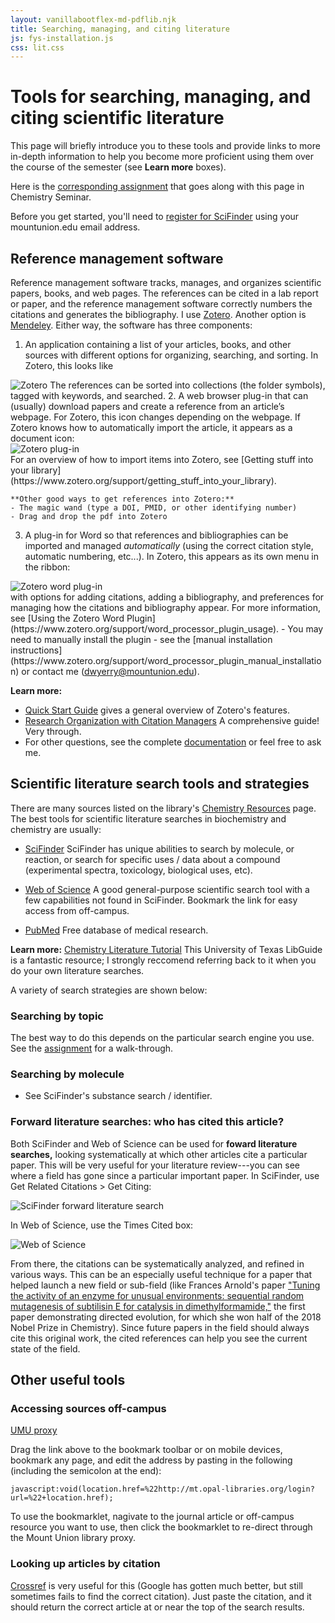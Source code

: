 ```yaml
---
layout: vanillabootflex-md-pdflib.njk
title: Searching, managing, and citing literature
js: fys-installation.js
css: lit.css
---
```


# Tools for searching, managing, and citing scientific literature

This page will briefly introduce you to these tools and provide links to more in-depth information to help you become more proficient using them over the course of the semester (see **Learn more** boxes).

Here is the [corresponding assignment](/img/lit-assignment.docx) that goes along with this page in Chemistry Seminar.

<div class="alert alert-warning" role="alert" markdown=1>
Before you get started, you'll need to <a href="https://login.mt.opal-libraries.org/login?url=https://scifinder.cas.org/registration/index.html?corpKey=E530CBEA-86F3-50AB-7B49-7B248AED8219" target="_blank" rel="noopener noreferrer">register for SciFinder</a> using your mountunion.edu email address.
</div>


<!-- ### Search tools

Some of the most commonly used in biochemistry and chemistry are

- [SciFinder](https://login.mt.opal-libraries.org/login?url=https://scifinder.cas.org/) Lots of chemical information not available anywhere else. Bookmark the link for easy access from off campus.
- [PubMed](https://www.ncbi.nlm.nih.gov/pubmed/) Free database of medical research.
- [Web of Science](https://login.mt.opal-libraries.org/login?url=https://app.webofknowledge.com) A good general-purpose scientific search tool with a few capabilities not found in SciFinder. Bookmark the link for easy access from off-campus. -->

## Reference management software

Reference management software tracks, manages, and organizes scientific papers, books, and web pages. The references can be cited in a lab report or paper, and the reference management software correctly numbers the citations and generates the bibliography. I use [Zotero](https://www.zotero.org/). Another option is [Mendeley](https://www.mendeley.com/reference-management/reference-manager).
Either way, the software has three components:

1.  An application containing a list of your articles, books, and other sources with different options for organizing, searching, and sorting. In Zotero, this looks like
<img class="img-fluid" alt="Zotero" src="/img/zotero.png">
The references can be sorted into collections (the folder symbols), tagged with keywords, and searched.
2.  A web browser plug-in that can (usually) download papers and create a reference from an article’s webpage. For Zotero, this icon changes depending on the webpage. If Zotero knows how to automatically import the article, it appears as a document icon:
<img class="img-fluid" style="max-width:600px; display:block;" alt="Zotero plug-in" src="/img/zotero-web-extension.png">
For an overview of how to import items into Zotero, see [Getting stuff into your library](https://www.zotero.org/support/getting_stuff_into_your_library).

    **Other good ways to get references into Zotero:**
    - The magic wand (type a DOI, PMID, or other identifying number)
    - Drag and drop the pdf into Zotero

3.  A plug-in for Word so that references and bibliographies can be imported and managed *automatically* (using the correct citation style, automatic numbering, etc...). In Zotero, this appears as its own menu in the ribbon:
<img class="img-fluid" style="max-width:600px; display:block;" alt="Zotero word plug-in" src="/img/zotero-word.png">
with options for adding citations, adding a bibliography, and preferences for managing how the citations and bibliography appear. For more information, see [Using the Zotero Word Plugin](https://www.zotero.org/support/word_processor_plugin_usage).
    - You may need to manually install the plugin - see the [manual installation instructions](https://www.zotero.org/support/word_processor_plugin_manual_installation) or contact me (<a href='mailto&#58;dwyer%72&#121;&#64;&#109;&#111;u&#110;t%75&#110;i%6&#70;n&#46;edu'>&#100;wyerry&#64;mount&#117;nion&#46;ed&#117;</a>).


**Learn more:** 

- [Quick Start Guide](https://www.zotero.org/support/quick_start_guide) gives a general overview of Zotero's features.
- [Research Organization with Citation Managers](https://guides.lib.utexas.edu/citation-managers/zotero) A comprehensive guide! Very through.
- For other questions, see the complete [documentation](https://www.zotero.org/support/start) or feel free to ask me.


## Scientific literature search tools and strategies 

There are many sources listed on the library's [Chemistry Resources](https://www.mountunion.edu/academics/library/chemistry-resources) page. The best tools for scientific literature searches in biochemistry and chemistry are usually:



- [SciFinder](https://login.mt.opal-libraries.org/login?url=https://scifinder.cas.org/scifinder/login?TYPE=33554433&REALMOID=06-b7b15cf0-642b-1005-963a-830c809fff21&GUID=&SMAUTHREASON=0&METHOD=GET&SMAGENTNAME=-SM-wNXZ1RZQlZLQYv7NUS67HRPrsFE4zQPPc65bhKZLnR6OPJ9%2bos7bfMIDylPOZvbo&TARGET=-SM-http%3a%2f%2fscifinder%2ecas%2eorg%3a443%2fscifinder%2f) SciFinder has unique abilities to search by molecule, or reaction, or search for specific uses / data about a compound (experimental spectra, toxicology, biological uses, etc).

- [Web of Science](https://login.mt.opal-libraries.org/login?url=https://app.webofknowledge.com) A good general-purpose scientific search tool with a few capabilities not found in SciFinder. Bookmark the link for easy access from off-campus.

- [PubMed](https://www.ncbi.nlm.nih.gov/pubmed/) Free database of medical research.

**Learn more:**  [Chemistry Literature Tutorial](https://guides.lib.utexas.edu/chemistry/literaturetutorial) This University of Texas LibGuide is a fantastic resource; I strongly reccomend referring back to it when you do your own literature searches.

A variety of search strategies are shown below:
### Searching by topic

The best way to do this depends on the particular search engine you use. See the [assignment](/img/lit-assignment.docx) for a walk-through.
### Searching by molecule

- See SciFinder's substance search / identifier.

### Forward literature searches: who has cited this article?

Both SciFinder and Web of Science can be used for **foward literature searches,** looking systematically at which other articles cite a particular paper. This will be very useful for your literature review---you can see where a field has gone since a particular important paper. In SciFinder, use Get Related Citations > Get Citing:

<img class="img-fluid" style="max-width:600px; display:block;" src="/img/scifinder-forward-search.png" alt="SciFinder forward literature search">

In Web of Science, use the Times Cited box:

<img class="img-fluid" style="max-width:600px; display:block;" alt="Web of Science" src="/img/web-of-science-forward-search.png">

From there, the citations can be systematically analyzed, and refined in various ways. This can be an especially useful technique for a paper that helped launch a new field or sub-field (like Frances Arnold's paper ["Tuning the activity of an enzyme for unusual environments: sequential random mutagenesis of subtilisin E for catalysis in dimethylformamide,"](http://dx.doi.org/10.1073/pnas.90.12.5618) the first paper demonstrating directed evolution, for which she won half of the 2018 Nobel Prize in Chemistry). Since future papers in the field should always cite this original work, the cited references can help you see the current state of the field.

## Other useful tools
### Accessing sources off-campus

<a href="javascript:void(location.href=%22http://mt.opal-libraries.org/login?url=%22+location.href);">UMU proxy</a>

Drag the link above to the bookmark toolbar or on mobile devices, bookmark any page, and edit the address by pasting in the following (including the semicolon at the end):

    javascript:void(location.href=%22http://mt.opal-libraries.org/login?url=%22+location.href);

To use the bookmarklet, nagivate to the journal article or off-campus resource you want to use, then click the bookmarklet to re-direct through the Mount Union library proxy.

### Looking up articles by citation

[Crossref](https://search.crossref.org/) is very useful for this (Google has gotten much better, but still sometimes fails to find the correct citation). Just paste the citation, and it should return the correct article at or near the top of the search results.
